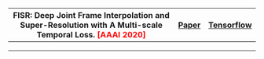 | FISR: Deep Joint Frame Interpolation and Super-Resolution with A Multi-scale Temporal Loss. <font color = 'red'>[AAAI 2020]</font> | [Paper](https://arxiv.org/pdf/1912.07213.pdf) | [Tensorflow](https://github.com/JihyongOh/FISR) |
| ------------------------------------------------------------ | --------------------------------------------- | ----------------------------------------------- |
|                                                              |                                               |                                                 |
|                                                              |                                               |                                                 |
|                                                              |                                               |                                                 |

